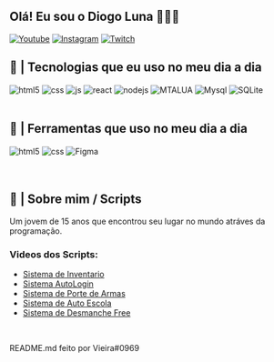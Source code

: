 ## Olá! Eu sou o Diogo Luna 🧑🏻‍💻


[![Youtube](https://img.shields.io/badge/YouTube-FF0000?style=for-the-badge&logo=youtube&logoColor=white)](https://www.youtube.com/channel/UC0RcFdAqqQtyjetLz7Yhkow)
[![Instagram](https://img.shields.io/badge/Instagram-E4405F?style=for-the-badge&logo=instagram&logoColor=white)](https://www.instagram.com/eodioguin/)
[![Twitch](https://img.shields.io/badge/Discord-7289DA?style=for-the-badge&logo=discord&logoColor=white)](Dioguin#9137)

## 🚀 | Tecnologias que eu uso no meu dia a dia

<div style="display: inline_block">
  <img align="center" alt="html5" src="https://img.shields.io/badge/HTML5-E34F26?style=for-the-badge&logo=html5&logoColor=white" />
  <img align="center" alt="css" src="https://img.shields.io/badge/CSS3-1572B6?style=for-the-badge&logo=css3&logoColor=white" />
  <img align="center" alt="js" src="https://img.shields.io/badge/JavaScript-F7DF1E?style=for-the-badge&logo=javascript&logoColor=black" />
  <img align="center" alt="react" src="https://img.shields.io/badge/React-20232A?style=for-the-badge&logo=react&logoColor=61DAFB" />

  <img align="center" alt="nodejs" src="https://img.shields.io/badge/Node.js-43853D?style=for-the-badge&logo=node.js&logoColor=white" />
  <img align="center" alt="MTALUA" src="https://camo.githubusercontent.com/a43250c5eda666f34036cc2189bd866baf7325a5e5ebd11c3e30c78f3e96ed8f/68747470733a2f2f696d672e736869656c64732e696f2f62616467652f4d54414c55412d3733326363393f7374796c653d666f722d7468652d6261646765266c6f676f3d6c7561266c6f676f436f6c6f723d313730343265" />
  <img align="center" alt="Mysql" src="https://img.shields.io/badge/MySQL-00000F?style=for-the-badge&logo=mysql&logoColor=white" />
  <img align="center" alt="SQLite" src="https://img.shields.io/badge/SQLite-07405E?style=for-the-badge&logo=sqlite&logoColor=white" />




</div><br/>


## 🔧 | Ferramentas que uso no meu dia a dia

<div style="display: inline_block">
  <img align="center" alt="html5" src="https://camo.githubusercontent.com/dae860574a50bc2b8b1f94a775bd58c2c2ab63db347ea751aca135b71863ed52/68747470733a2f2f696d672e736869656c64732e696f2f62616467652f5653436f64652d3030384238423f7374796c653d666f722d7468652d6261646765266c6f676f3d76697375616c2d73747564696f2d636f6465266c6f676f436f6c6f723d626c7565" />
  <img align="center" alt="css" src="https://camo.githubusercontent.com/6476361b7bd6884011dcd60acfa1681d0ec62a9c580cc85dd487be5b28ac77a7/68747470733a2f2f696d672e736869656c64732e696f2f62616467652f4769744875625f4465736b746f702d677261793f7374796c653d666f722d7468652d6261646765266c6f676f3d676974687562266c6f676f436f6c6f723d707572706c65" />

  <img align="center" alt="Figma" src="https://img.shields.io/badge/figma-%23F24E1E.svg?style=for-the-badge&logo=figma&logoColor=white" />


</div><br/>


</div><br/>


## 🚧 | Sobre mim / Scripts

<div style="display: inline_block">

Um jovem de 15 anos que encontrou seu lugar no mundo atráves da programação.



### Videos dos Scripts:
- [Sistema de Inventario ](https://www.youtube.com/watch?v=mypVt1r-SUc)<br/>
- [Sistema AutoLogin](https://www.youtube.com/watch?v=yBe7aaTli8M)<br/>
- [Sistema de Porte de Armas](https://www.youtube.com/watch?v=eqBA-zhUnjg&t=4s)<br/>
- [Sistema de Auto Escola](https://www.youtube.com/watch?v=RmDBw404RPs&t=7s)<br/>
- [Sistema de Desmanche Free](https://www.youtube.com/watch?v=WptQeu4XKqY&t=250s)<br/>
</div><br/>

README.md feito por Vieira#0969
